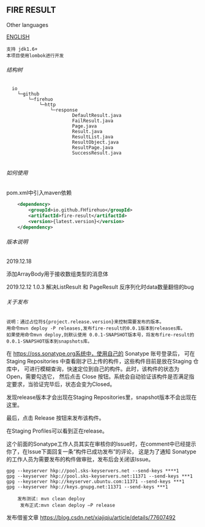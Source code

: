 ## FIRE RESULT

Other languages

[ENGLISH](./README_EN.md)


    支持 jdk1.6+
    本项目使用lombok进行开发
    


###### 结构树
```
  io
    └─github
        └─firehuo
            └─http
                └─response
                        DefaultResult.java
                        FailResult.java
                        Page.java
                        Result.java
                        ResultList.java
                        ResultObject.java
                        ResultPage.java
                        SuccessResult.java
                       
```

###### 如何使用

pom.xml中引入maven依赖

```xml
    <dependency>
	    <groupId>io.github.FHfirehuo</groupId>
	    <artifactId>fire-result</artifactId>
        <version>{latest.version}</version>
    </dependency>
```

###### 版本说明

2019.12.18

添加ArrayBody用于接收数组类型的消息体

2019.12.12
1.0.3
解决ListResult 和 PageResult 反序列化时data数量翻倍的bug

###### 关于发布

    说明：通过占位符${project.release.version}来控制需要发布的版本。
    用命令mvn deploy -P releases,发布fire-result的0.0.1版本到releases库。
    如果使用命令mvn deploy,则默认使用 0.0.1-SNAPSHOT版本号，将发布fire-result的 0.0.1-SNAPSHOT版本到snapshots库。
    
在 https://oss.sonatype.org系统中，使用自己的 Sonatype 账号登录后，
可在 Staging Repositories 中查看刚才已上传的构件，这些构件目前是放在Staging 仓库中，
可进行模糊查询，快速定位到自己的构件。此时，该构件的状态为 Open，需要勾选它，
然后点击 Close 按钮。系统会自动验证该构件是否满足指定要求，当验证完毕后，状态会变为Closed。

发现release版本才会出现在Staging Repositories里，snapshot版本不会出现在这里。

最后，点击 Release 按钮来发布该构件。

在Staging Profiles可以看到正在release。

这个前面的Sonatype工作人员其实在审核你的Issue时，在comment中已经提示你了，在Issue下面回复一条“构件已成功发布”的评论，
这是为了通知 Sonatype 的工作人员为需要发布的构件做审批，发布后会关闭该Issue。


```
gpg --keyserver hkp://pool.sks-keyservers.net --send-keys ****1
gpg --keyserver hkp://pool.sks-keyservers.net:11371 --send-keys ***1
gpg --keyserver hkp://keyserver.ubuntu.com:11371 --send-keys ***1
gpg --keyserver hkp://keys.gnupg.net:11371 --send-keys ***1

```
```
    发布测试: mvn clean deploy
     发布正式:mvn clean deploy –P release
```

发布借鉴文章 https://blog.csdn.net/xiajiqiu/article/details/77607492
    